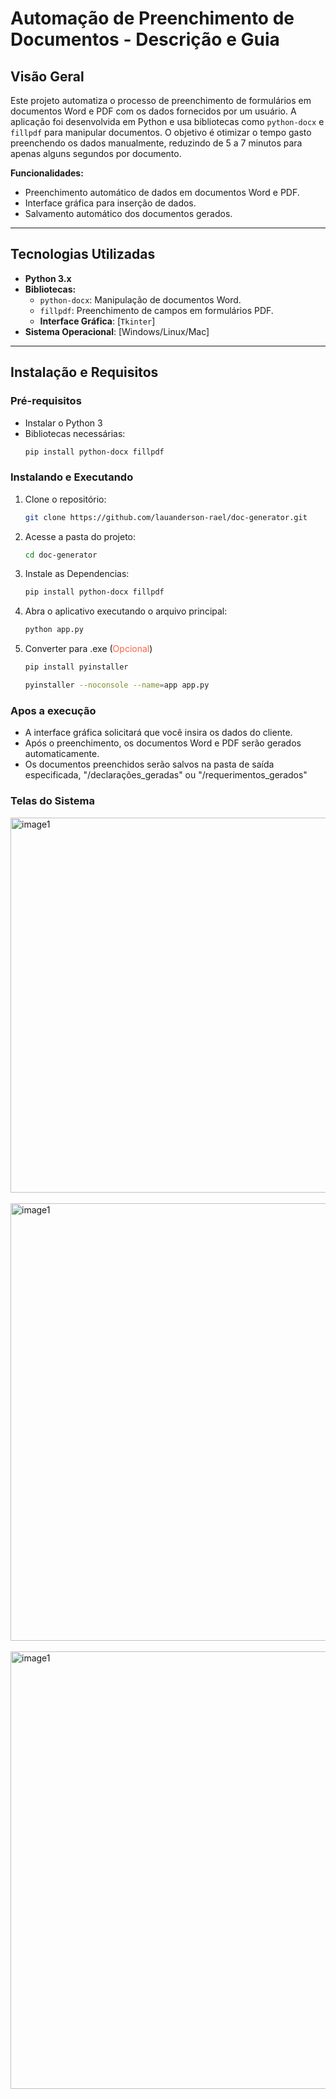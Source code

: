 # **Automação de Preenchimento de Documentos - Descrição e Guia**

## **Visão Geral**

Este projeto automatiza o processo de preenchimento de formulários em documentos Word e PDF com os dados fornecidos por um usuário. A aplicação foi desenvolvida em Python e usa bibliotecas como `python-docx` e `fillpdf` para manipular documentos. O objetivo é otimizar o tempo gasto preenchendo os dados manualmente, reduzindo de 5 a 7 minutos para apenas alguns segundos por documento.

**Funcionalidades:**
- Preenchimento automático de dados em documentos Word e PDF.
- Interface gráfica para inserção de dados.
- Salvamento automático dos documentos gerados.

---

## **Tecnologias Utilizadas**

- **Python 3.x**
- **Bibliotecas:**
  - `python-docx`: Manipulação de documentos Word.
  - `fillpdf`: Preenchimento de campos em formulários PDF.
  - **Interface Gráfica**: [`Tkinter`]
- **Sistema Operacional**: [Windows/Linux/Mac]

---

## **Instalação e Requisitos**

### **Pré-requisitos**

- Instalar o Python 3
- Bibliotecas necessárias:
  ```bash
  pip install python-docx fillpdf
### **Instalando e Executando**

1. Clone o repositório:
   ```bash
   git clone https://github.com/lauanderson-rael/doc-generator.git
2. Acesse a pasta do projeto:
   ```bash
   cd doc-generator
3. Instale as Dependencias:
   ```bash
   pip install python-docx fillpdf
4. Abra o aplicativo executando o arquivo principal:
   ```bash
   python app.py
5. Converter para .exe (<span style="color: tomato;">Opcional</span>)
    ```bash
    pip install pyinstaller
     ```
    ```bash
    pyinstaller --noconsole --name=app app.py
     ```

### **Apos a execução**
 - A interface gráfica solicitará que você insira os dados do cliente.
 - Após o preenchimento, os documentos Word e PDF serão gerados automaticamente.
 - Os documentos preenchidos serão salvos na pasta de saída especificada, "/declarações_geradas" ou "/requerimentos_gerados"

### Telas do Sistema
<img style="margin:" src="./images/image1.png" alt="image1" width="600px"><br><br>
<img src="./images/image2.png" alt="image1" width="700px"><br><br>
<img src="./images/image3.png" alt="image1" width="700px"><br><br>